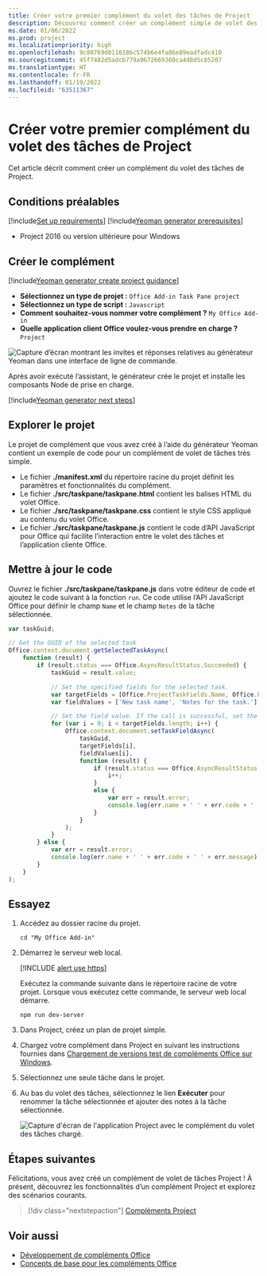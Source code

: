 ```yaml
---
title: Créer votre premier complément du volet des tâches de Project
description: Découvrez comment créer un complément simple de volet des tâches Project à l’aide de l’API JavaScript pour Office.
ms.date: 01/06/2022
ms.prod: project
ms.localizationpriority: high
ms.openlocfilehash: 9c80769d0116186c574b6e4fa86e89eadfadc410
ms.sourcegitcommit: 45f7482d5adcb779a9672669360ca4d8d5c85207
ms.translationtype: HT
ms.contentlocale: fr-FR
ms.lasthandoff: 01/19/2022
ms.locfileid: "63511367"
---
```

# <a name="build-your-first-project-task-pane-add-in"></a>Créer votre premier complément du volet des tâches de Project

Cet article décrit comment créer un complément du volet des tâches de Project.

## <a name="prerequisites"></a>Conditions préalables

[!include[Set up requirements](../includes/set-up-dev-environment-beforehand.md)]
[!include[Yeoman generator prerequisites](../includes/quickstart-yo-prerequisites.md)]

- Project 2016 ou version ultérieure pour Windows

## <a name="create-the-add-in"></a>Créer le complément

[!include[Yeoman generator create project guidance](../includes/yo-office-command-guidance.md)]

- **Sélectionnez un type de projet :** `Office Add-in Task Pane project`
- **Sélectionnez un type de script :** `Javascript`
- **Comment souhaitez-vous nommer votre complément ?** `My Office Add-in`
- **Quelle application client Office voulez-vous prendre en charge ?** `Project`

![Capture d’écran montrant les invites et réponses relatives au générateur Yeoman dans une interface de ligne de commande.](../images/yo-office-project.png)

Après avoir exécuté l’assistant, le générateur crée le projet et installe les composants Node de prise en charge.

[!include[Yeoman generator next steps](../includes/yo-office-next-steps.md)]

## <a name="explore-the-project"></a>Explorer le projet

Le projet de complément que vous avez créé à l’aide du générateur Yeoman contient un exemple de code pour un complément de volet de tâches très simple.

- Le fichier **./manifest.xml** du répertoire racine du projet définit les paramètres et fonctionnalités du complément.
- Le fichier **./src/taskpane/taskpane.html** contient les balises HTML du volet Office.
- Le fichier **./src/taskpane/taskpane.css** contient le style CSS appliqué au contenu du volet Office.
- Le fichier **./src/taskpane/taskpane.js** contient le code d’API JavaScript pour Office qui facilite l’interaction entre le volet des tâches et l’application cliente Office.

## <a name="update-the-code"></a>Mettre à jour le code

Ouvrez le fichier **./src/taskpane/taskpane.js** dans votre éditeur de code et ajoutez le code suivant à la fonction `run`. Ce code utilise l’API JavaScript Office pour définir le champ `Name` et le champ `Notes` de la tâche sélectionnée.

```js
var taskGuid;

// Get the GUID of the selected task
Office.context.document.getSelectedTaskAsync(
    function (result) {
        if (result.status === Office.AsyncResultStatus.Succeeded) {
            taskGuid = result.value;

            // Set the specified fields for the selected task.
            var targetFields = [Office.ProjectTaskFields.Name, Office.ProjectTaskFields.Notes];
            var fieldValues = ['New task name', 'Notes for the task.'];

            // Set the field value. If the call is successful, set the next field.
            for (var i = 0; i < targetFields.length; i++) {
                Office.context.document.setTaskFieldAsync(
                    taskGuid,
                    targetFields[i],
                    fieldValues[i],
                    function (result) {
                        if (result.status === Office.AsyncResultStatus.Succeeded) {
                            i++;
                        }
                        else {
                            var err = result.error;
                            console.log(err.name + ' ' + err.code + ' ' + err.message);
                        }
                    }
                );
            }
        } else {
            var err = result.error;
            console.log(err.name + ' ' + err.code + ' ' + err.message);
        }
    }
);
```

## <a name="try-it-out"></a>Essayez

1. Accédez au dossier racine du projet.

    ```command&nbsp;line
    cd "My Office Add-in"
    ```

1. Démarrez le serveur web local.

    [!INCLUDE [alert use https](../includes/alert-use-https.md)]

    Exécutez la commande suivante dans le répertoire racine de votre projet. Lorsque vous exécutez cette commande, le serveur web local démarre.

    ```command&nbsp;line
    npm run dev-server
    ```

1. Dans Project, créez un plan de projet simple.

1. Chargez votre complément dans Project en suivant les instructions fournies dans [Chargement de versions test de compléments Office sur Windows](../testing/create-a-network-shared-folder-catalog-for-task-pane-and-content-add-ins.md).

1. Sélectionnez une seule tâche dans le projet.

1. Au bas du volet des tâches, sélectionnez le lien **Exécuter** pour renommer la tâche sélectionnée et ajouter des notes à la tâche sélectionnée.

    ![Capture d'écran de l'application Project avec le complément du volet des tâches chargé.](../images/project-quickstart-addin-1.png)

## <a name="next-steps"></a>Étapes suivantes

Félicitations, vous avez créé un complément de volet de tâches Project ! À présent, découvrez les fonctionnalités d’un complément Project et explorez des scénarios courants.

> [!div class="nextstepaction"]
> [Compléments Project](../project/project-add-ins.md)

## <a name="see-also"></a>Voir aussi

- [Développement de compléments Office](../develop/develop-overview.md)
- [Concepts de base pour les compléments Office](../overview/core-concepts-office-add-ins.md)
